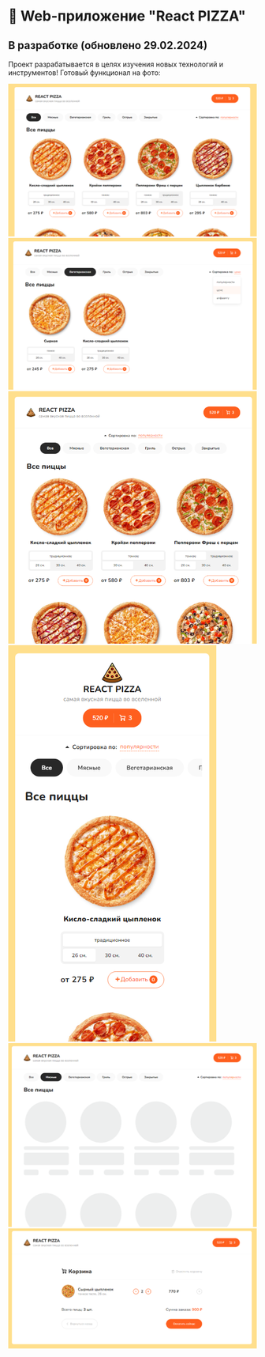 <h1 style="textAlign:center">🍕 Web-приложение "React PIZZA"</h1>
<h2>В разработке (обновлено 29.02.2024)</h2>
<p>Проект разрабатывается в целях изучения новых технологий и инструментов! Готовый функционал на фото:</p>
<img src="Screenshot_1.png">
<img src="Screenshot_2.png">
<img src="Screenshot_3.png">
<img src="Screenshot_4.png">
<img src="Screenshot_5.png">
<img src="Screenshot_6.png">
